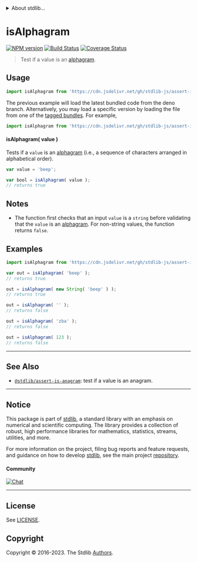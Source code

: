 <!--

@license Apache-2.0

Copyright (c) 2018 The Stdlib Authors.

Licensed under the Apache License, Version 2.0 (the "License");
you may not use this file except in compliance with the License.
You may obtain a copy of the License at

   http://www.apache.org/licenses/LICENSE-2.0

Unless required by applicable law or agreed to in writing, software
distributed under the License is distributed on an "AS IS" BASIS,
WITHOUT WARRANTIES OR CONDITIONS OF ANY KIND, either express or implied.
See the License for the specific language governing permissions and
limitations under the License.

-->


<details>
  <summary>
    About stdlib...
  </summary>
  <p>We believe in a future in which the web is a preferred environment for numerical computation. To help realize this future, we've built stdlib. stdlib is a standard library, with an emphasis on numerical and scientific computation, written in JavaScript (and C) for execution in browsers and in Node.js.</p>
  <p>The library is fully decomposable, being architected in such a way that you can swap out and mix and match APIs and functionality to cater to your exact preferences and use cases.</p>
  <p>When you use stdlib, you can be absolutely certain that you are using the most thorough, rigorous, well-written, studied, documented, tested, measured, and high-quality code out there.</p>
  <p>To join us in bringing numerical computing to the web, get started by checking us out on <a href="https://github.com/stdlib-js/stdlib">GitHub</a>, and please consider <a href="https://opencollective.com/stdlib">financially supporting stdlib</a>. We greatly appreciate your continued support!</p>
</details>

# isAlphagram

[![NPM version][npm-image]][npm-url] [![Build Status][test-image]][test-url] [![Coverage Status][coverage-image]][coverage-url] <!-- [![dependencies][dependencies-image]][dependencies-url] -->

> Test if a value is an [alphagram][alphagram].



<section class="usage">

## Usage

```javascript
import isAlphagram from 'https://cdn.jsdelivr.net/gh/stdlib-js/assert-is-alphagram@deno/mod.js';
```
The previous example will load the latest bundled code from the deno branch. Alternatively, you may load a specific version by loading the file from one of the [tagged bundles](https://github.com/stdlib-js/assert-is-alphagram/tags). For example,

```javascript
import isAlphagram from 'https://cdn.jsdelivr.net/gh/stdlib-js/assert-is-alphagram@v0.1.1-deno/mod.js';
```

#### isAlphagram( value )

Tests if a `value` is an [alphagram][alphagram] (i.e., a sequence of characters arranged in alphabetical order).

```javascript
var value = 'beep';

var bool = isAlphagram( value );
// returns true
```

</section>

<!-- /.usage -->

<section class="notes">

## Notes

-   The function first checks that an input `value` is a `string` before validating that the `value` is an [alphagram][alphagram]. For non-string values, the function returns `false`.

</section>

<!-- /.notes -->

<section class="examples">

## Examples

<!-- eslint-disable no-new-wrappers -->

<!-- eslint no-undef: "error" -->

```javascript
import isAlphagram from 'https://cdn.jsdelivr.net/gh/stdlib-js/assert-is-alphagram@deno/mod.js';

var out = isAlphagram( 'beep' );
// returns true

out = isAlphagram( new String( 'beep' ) );
// returns true

out = isAlphagram( '' );
// returns false

out = isAlphagram( 'zba' );
// returns false

out = isAlphagram( 123 );
// returns false
```

</section>

<!-- /.examples -->



<!-- Section for related `stdlib` packages. Do not manually edit this section, as it is automatically populated. -->

<section class="related">

* * *

## See Also

-   <span class="package-name">[`@stdlib/assert-is-anagram`][@stdlib/assert/is-anagram]</span><span class="delimiter">: </span><span class="description">test if a value is an anagram.</span>

</section>

<!-- /.related -->

<!-- Section for all links. Make sure to keep an empty line after the `section` element and another before the `/section` close. -->


<section class="main-repo" >

* * *

## Notice

This package is part of [stdlib][stdlib], a standard library with an emphasis on numerical and scientific computing. The library provides a collection of robust, high performance libraries for mathematics, statistics, streams, utilities, and more.

For more information on the project, filing bug reports and feature requests, and guidance on how to develop [stdlib][stdlib], see the main project [repository][stdlib].

#### Community

[![Chat][chat-image]][chat-url]

---

## License

See [LICENSE][stdlib-license].


## Copyright

Copyright &copy; 2016-2023. The Stdlib [Authors][stdlib-authors].

</section>

<!-- /.stdlib -->

<!-- Section for all links. Make sure to keep an empty line after the `section` element and another before the `/section` close. -->

<section class="links">

[npm-image]: http://img.shields.io/npm/v/@stdlib/assert-is-alphagram.svg
[npm-url]: https://npmjs.org/package/@stdlib/assert-is-alphagram

[test-image]: https://github.com/stdlib-js/assert-is-alphagram/actions/workflows/test.yml/badge.svg?branch=v0.1.1
[test-url]: https://github.com/stdlib-js/assert-is-alphagram/actions/workflows/test.yml?query=branch:v0.1.1

[coverage-image]: https://img.shields.io/codecov/c/github/stdlib-js/assert-is-alphagram/main.svg
[coverage-url]: https://codecov.io/github/stdlib-js/assert-is-alphagram?branch=main

<!--

[dependencies-image]: https://img.shields.io/david/stdlib-js/assert-is-alphagram.svg
[dependencies-url]: https://david-dm.org/stdlib-js/assert-is-alphagram/main

-->

[chat-image]: https://img.shields.io/gitter/room/stdlib-js/stdlib.svg
[chat-url]: https://app.gitter.im/#/room/#stdlib-js_stdlib:gitter.im

[stdlib]: https://github.com/stdlib-js/stdlib

[stdlib-authors]: https://github.com/stdlib-js/stdlib/graphs/contributors

[cli-section]: https://github.com/stdlib-js/assert-is-alphagram#cli
[cli-url]: https://github.com/stdlib-js/assert-is-alphagram/tree/cli
[@stdlib/assert-is-alphagram]: https://github.com/stdlib-js/assert-is-alphagram/tree/main

[umd]: https://github.com/umdjs/umd
[es-module]: https://developer.mozilla.org/en-US/docs/Web/JavaScript/Guide/Modules

[deno-url]: https://github.com/stdlib-js/assert-is-alphagram/tree/deno
[umd-url]: https://github.com/stdlib-js/assert-is-alphagram/tree/umd
[esm-url]: https://github.com/stdlib-js/assert-is-alphagram/tree/esm
[branches-url]: https://github.com/stdlib-js/assert-is-alphagram/blob/main/branches.md

[stdlib-license]: https://raw.githubusercontent.com/stdlib-js/assert-is-alphagram/main/LICENSE

[alphagram]: https://en.wiktionary.org/wiki/alphagram

[standard-streams]: https://en.wikipedia.org/wiki/Standard_streams

[mdn-regexp]: https://developer.mozilla.org/en-US/docs/Web/JavaScript/Guide/Regular_Expressions

<!-- <related-links> -->

[@stdlib/assert/is-anagram]: https://github.com/stdlib-js/assert-is-anagram/tree/deno

<!-- </related-links> -->

</section>

<!-- /.links -->
